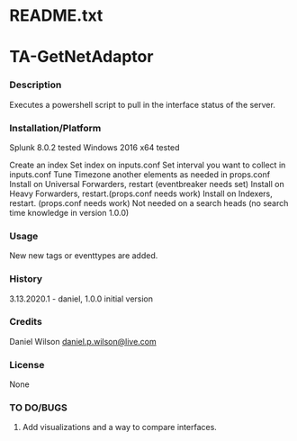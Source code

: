 # README.txt

# TA-GetNetAdaptor
### Description
Executes a powershell script to pull in the interface status of the server. 

### Installation/Platform
Splunk 8.0.2 tested
Windows 2016 x64 tested

Create an index
Set index on inputs.conf
Set interval you want to collect in inputs.conf
Tune Timezone another elements as needed in props.conf
Install on Universal Forwarders, restart (eventbreaker needs set)
Install on Heavy Forwarders, restart.(props.conf needs work)
Install on Indexers, restart.  (props.conf needs work)
Not needed on a search heads (no search time knowledge in version 1.0.0)

### Usage
New new tags or eventtypes are added. 

### History
3.13.2020.1 - daniel, 1.0.0 initial version

### Credits
Daniel Wilson <daniel.p.wilson@live.com>

### License
None

### TO DO/BUGS
1) Add visualizations and a way to compare interfaces.
